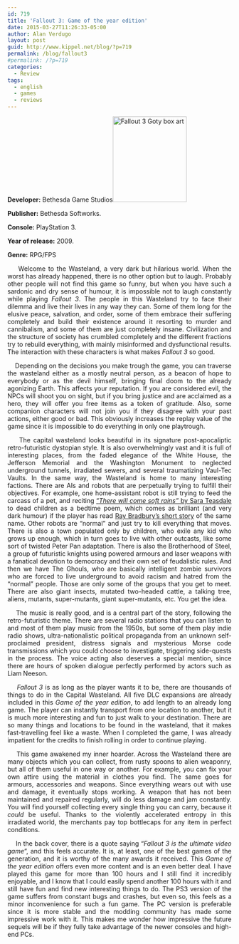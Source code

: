 ```yaml
---
id: 719
title: 'Fallout 3: Game of the year edition'
date: 2015-03-27T11:26:33-05:00
author: Alan Verdugo
layout: post
guid: http://www.kippel.net/blog/?p=719
permalink: /blog/fallout3
#permalink: /?p=719
categories:
  - Review
tags:
  - english
  - games
  - reviews
---
```

<p style="text-align: justify;">
  <strong>Developer:</strong> Bethesda Game Studios<img class="alignright wp-image-776" src="http://li106-124.members.linode.com/blog/wp-content/uploads/2015/03/f3_1.jpg" alt="Fallout 3 Goty box art" width="166" height="192" />
</p>

<p style="text-align: justify;">
  <strong>Publisher:</strong> Bethesda Softworks.
</p>

<p style="text-align: justify;">
  <strong>Console:</strong> PlayStation 3.
</p>

<p style="text-align: justify;">
  <strong>Year of release:</strong> 2009.
</p>

**Genre:** RPG/FPS

<p style="text-align: justify;">
      Welcome to the Wasteland, a very dark but hilarious world. When the worst has already happened, there is no other option but to laugh. Probably other people will not find this game so funny, but when you have such a sardonic and dry sense of humour, it is impossible not to laugh constantly while playing <em>Fallout 3</em>. The people in this Wasteland try to face their dilemma and live their lives in any way they can. Some of them long for the elusive peace, salvation, and order, some of them embrace their suffering completely and build their existence around it resorting to murder and cannibalism, and some of them are just completely insane. Civilization and the structure of society has crumbled completely and the different fractions try to rebuild everything, with mainly misinformed and dysfunctional results. The interaction with these characters is what makes <em>Fallout 3</em> so good.
</p>

<p style="text-align: justify;">
      Depending on the decisions you make trough the game, you can traverse the wasteland either as a mostly neutral person, as a beacon of hope to everybody or as the devil himself, bringing final doom to the already agonizing Earth. This affects your reputation. If you are considered evil, the NPCs will shoot you on sight, but if you bring justice and are acclaimed as a hero, they will offer you free items as a token of gratitude. Also, some companion characters will not join you if they disagree with your past actions, either good or bad. This obviously increases the replay value of the game since it is impossible to do everything in only one playtrough.
</p>

<p style="text-align: justify;">
      The capital wasteland looks beautiful in its signature post-apocaliptic retro-futuristic dystopian style. It is also overwhelmingly vast and it is full of interesting places, from the faded elegance of the White House, the Jefferson Memorial and the Washington Monument to neglected underground tunnels, irradiated sewers, and several traumatizing Vaul-Tec Vaults. In the same way, the Wasteland is home to many interesting factions. There are AIs and robots that are perpetually trying to fulfill their objectives. For example, one home-assistant robot is still trying to feed the carcass of a pet, and reciting <a href="http://en.wikipedia.org/wiki/There_Will_Come_Soft_Rains" target="_blank">&#8220;<em>There will come soft rains&#8221;</em> by Sara Teasdale</a> to dead children as a bedtime poem, which comes as brilliant (and very dark humour) if the player has read <a href="http://en.wikipedia.org/wiki/There_Will_Come_Soft_Rains_%28short_story%29" target="_blank">Ray Bradbury&#8217;s short story</a> of the same name. Other robots are &#8220;normal&#8221; and just try to kill everything that moves. There is also a town populated only by children, who exile any kid who grows up enough, which in turn goes to live with other outcasts, like some sort of twisted Peter Pan adaptation. There is also the Brotherhood of Steel, a group of futuristic knights using powered armours and laser weapons with a fanatical devotion to democracy and their own set of feudalistic rules. And then we have The Ghouls, who are basically intelligent zombie survivors who are forced to live underground to avoid racism and hatred from the &#8220;normal&#8221; people. Those are only some of the groups that you get to meet. There are also giant insects, mutated two-headed cattle, a talking tree, aliens, mutants, super-mutants, giant super-mutants, etc. You get the idea.
</p>

<p style="text-align: justify;">
      The music is really good, and is a central part of the story, following the retro-futuristic theme. There are several radio stations that you can listen to and most of them play music from the 1950s, but some of them play indie radio shows, ultra-nationalistic political propaganda from an unknown self-proclaimed president, distress signals and mysterious Morse code transmissions which you could choose to investigate, triggering side-quests in the process. The voice acting also deserves a special mention, since there are hours of spoken dialogue perfectly performed by actors such as Liam Neeson.
</p>

<p style="text-align: justify;">
  <em>    Fallout 3</em> is as long as the player wants it to be, there are thousands of things to do in the Capital Wasteland. All five DLC expansions are already included in this <em>Game of the year edition</em>, to add length to an already long game. The player can instantly transport from one location to another, but it is much more interesting and fun to just walk to your destination. There are so many things and locations to be found in the wasteland, that it makes fast-travelling feel like a waste. When I completed the game, I was already impatient for the credits to finish rolling in order to continue playing.
</p>

<p style="text-align: justify;">
      This game awakened my inner hoarder. Across the Wasteland there are many objects which you can collect, from rusty spoons to alien weaponry, but all of them useful in one way or another. For example, you can fix your own attire using the material in clothes you find. The same goes for armours, accessories and weapons. Since everything wears out with use and damage, it eventually stops working. A weapon that has not been maintained and repaired regularly, will do less damage and jam constantly. You will find yourself collecting every single thing you can carry, because it <em>could</em> be useful. Thanks to the violently accelerated entropy in this irradiated world, the merchants pay top bottlecaps for any item in perfect conditions.
</p>

<p style="text-align: justify;">
      In the back cover, there is a quote saying &#8220;<em>Fallout 3 is the ultimate video game</em>&#8220;, and this feels accurate. It is, at least, one of the best games of the generation, and it is worthy of the many awards it received. This <em>Game of the year edition</em> offers even more content and is an even better deal. I have played this game for more than 100 hours and I still find it incredibly enjoyable, and I know that I could easily spend another 100 hours with it and still have fun and find new interesting things to do. The PS3 version of the game suffers from constant bugs and crashes, but even so, this feels as a minor inconvenience for such a fun game. The PC version is preferable since it is more stable and the modding community has made some impressive work with it. This makes me wonder how impressive the future sequels will be if they fully take advantage of the newer consoles and high-end PCs.
</p>